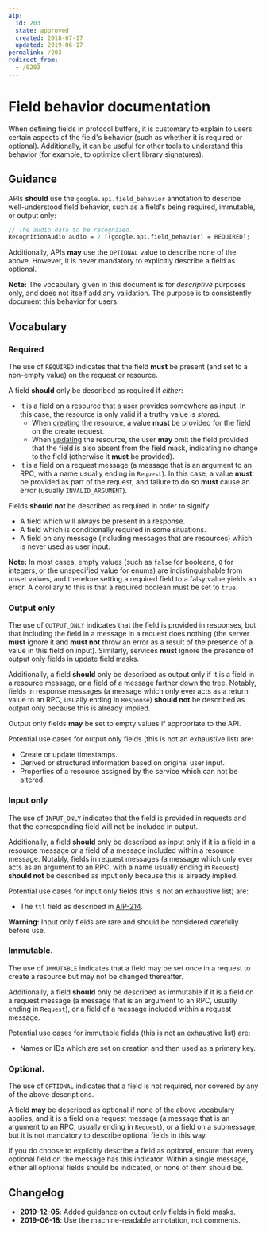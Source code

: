 ```yaml
---
aip:
  id: 203
  state: approved
  created: 2018-07-17
  updated: 2019-06-17
permalink: /203
redirect_from:
  - /0203
---
```


# Field behavior documentation

When defining fields in protocol buffers, it is customary to explain to users
certain aspects of the field's behavior (such as whether it is required or
optional). Additionally, it can be useful for other tools to understand this
behavior (for example, to optimize client library signatures).

## Guidance

APIs **should** use the `google.api.field_behavior` annotation to describe
well-understood field behavior, such as a field's being required, immutable, or
output only:

```proto
// The audio data to be recognized.
RecognitionAudio audio = 2 [(google.api.field_behavior) = REQUIRED];
```

Additionally, APIs **may** use the `OPTIONAL` value to describe none of the
above. However, it is never mandatory to explicitly describe a field as
optional.

**Note:** The vocabulary given in this document is for _descriptive_ purposes
only, and does not itself add any validation. The purpose is to consistently
document this behavior for users.

## Vocabulary

### Required

The use of `REQUIRED` indicates that the field **must** be present (and set to
a non-empty value) on the request or resource.

A field **should** only be described as required if _either_:

- It is a field on a resource that a user provides somewhere as input. In this
  case, the resource is only valid if a truthy value is _stored_.
  - When [creating][aip-133] the resource, a value **must** be provided for the
    field on the create request.
  - When [updating][aip-134] the resource, the user **may** omit the field
    provided that the field is also absent from the field mask, indicating no
    change to the field (otherwise it **must** be provided).
- It is a field on a request message (a message that is an argument to an RPC,
  with a name usually ending in `Request`). In this case, a value **must** be
  provided as part of the request, and failure to do so **must** cause an error
  (usually `INVALID_ARGUMENT`).

Fields **should not** be described as required in order to signify:

- A field which will always be present in a response.
- A field which is conditionally required in some situations.
- A field on any message (including messages that are resources) which is never
  used as user input.

**Note:** In most cases, empty values (such as `false` for booleans, `0` for
integers, or the unspecified value for enums) are indistinguishable from unset
values, and therefore setting a required field to a falsy value yields an
error. A corollary to this is that a required boolean must be set to `true`.

### Output only

The use of `OUTPUT_ONLY` indicates that the field is provided in responses, but
that including the field in a message in a request does nothing (the server
**must** ignore it and **must not** throw an error as a result of the presence
of a value in this field on input). Similarly, services **must** ignore the
presence of output only fields in update field masks.

Additionally, a field **should** only be described as output only if it is a
field in a resource message, or a field of a message farther down the tree.
Notably, fields in response messages (a message which only ever acts as a
return value to an RPC, usually ending in `Response`) **should not** be
described as output only because this is already implied.

Output only fields **may** be set to empty values if appropriate to the API.

Potential use cases for output only fields (this is not an exhaustive list)
are:

- Create or update timestamps.
- Derived or structured information based on original user input.
- Properties of a resource assigned by the service which can not be altered.

### Input only

The use of `INPUT_ONLY` indicates that the field is provided in requests and
that the corresponding field will not be included in output.

Additionally, a field **should** only be described as input only if it is a
field in a resource message or a field of a message included within a resource
message. Notably, fields in request messages (a message which only ever acts as
an argument to an RPC, with a name usually ending in `Request`) **should not**
be described as input only because this is already implied.

Potential use cases for input only fields (this is not an exhaustive list) are:

- The `ttl` field as described in [AIP-214][].

**Warning:** Input only fields are rare and should be considered carefully
before use.

### Immutable.

The use of `IMMUTABLE` indicates that a field may be set once in a request to
create a resource but may not be changed thereafter.

Additionally, a field **should** only be described as immutable if it is a
field on a request message (a message that is an argument to an RPC, usually
ending in `Request`), or a field of a message included within a request
message.

Potential use cases for immutable fields (this is not an exhaustive list) are:

- Names or IDs which are set on creation and then used as a primary key.

### Optional.

The use of `OPTIONAL` indicates that a field is not required, nor covered by
any of the above descriptions.

A field **may** be described as optional if none of the above vocabulary
applies, and it is a field on a request message (a message that is an argument
to an RPC, usually ending in `Request`), or a field on a submessage, but it is
not mandatory to describe optional fields in this way.

If you do choose to explicitly describe a field as optional, ensure that every
optional field on the message has this indicator. Within a single message,
either all optional fields should be indicated, or none of them should be.

[aip-133]: ./0133.md
[aip-134]: ./0134.md
[aip-214]: ./0214.md

## Changelog

- **2019-12-05**: Added guidance on output only fields in field masks.
- **2019-06-18**: Use the machine-readable annotation, not comments.
